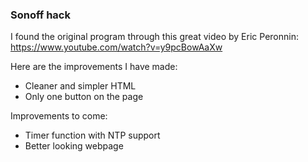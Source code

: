 ### Sonoff hack

I found the original program through this great video by Eric Peronnin: https://www.youtube.com/watch?v=y9pcBowAaXw

Here are the improvements I have made:
- Cleaner and simpler HTML
- Only one button on the page

Improvements to come:
- Timer function with NTP support
- Better looking webpage
